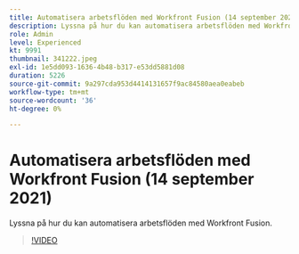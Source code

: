```yaml
---
title: Automatisera arbetsflöden med Workfront Fusion (14 september 2021)
description: Lyssna på hur du kan automatisera arbetsflöden med Workfront Fusion.
role: Admin
level: Experienced
kt: 9991
thumbnail: 341222.jpeg
exl-id: 1e5dd093-1636-4b48-b317-e53dd5881d08
duration: 5226
source-git-commit: 9a297cda953d4414131657f9ac84580aea0eabeb
workflow-type: tm+mt
source-wordcount: '36'
ht-degree: 0%

---
```


# Automatisera arbetsflöden med Workfront Fusion (14 september 2021)

Lyssna på hur du kan automatisera arbetsflöden med Workfront Fusion.

>[!VIDEO](https://video.tv.adobe.com/v/341222/?quality=12&learn=on)
